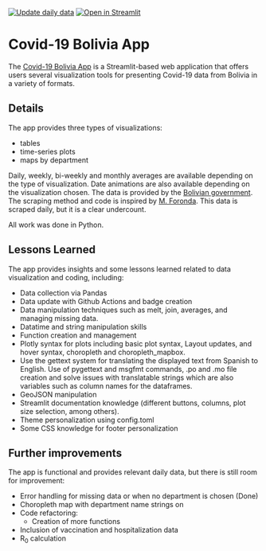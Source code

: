 [![Update daily data](https://github.com/jloayza10/Bolivia-Covid-19-app/actions/workflows/update_looker.yml/badge.svg)](https://github.com/jloayza10/Bolivia-Covid-19-app/actions/workflows/main.yml)
[![Open in Streamlit](https://static.streamlit.io/badges/streamlit_badge_black_white.svg)](https://covid19-bolivia.streamlit.app/)

# Covid-19 Bolivia App

The [Covid-19 Bolivia App](https://covid19-bolivia.streamlit.app/) 
is a Streamlit-based web application that offers users several visualization tools for presenting Covid-19 data from Bolivia in a variety of formats.


## Details

The app provides three types of visualizations:
- tables
- time-series plots
- maps by department

Daily, weekly, bi-weekly and monthly averages are available depending on the type of visualization. Date animations are also available depending on the visualization chosen.
The data is provided by the [Bolivian government](https://lookerstudio.google.com/u/0/reporting/92796894-acf3-4ab7-9395-20655de351f7/page/p_3ga366rsuc). The scraping method and code is inspired by [M. Foronda](https://github.com/sociedatos/covid19-bo-casos_por_departamento). This data is scraped daily, but it is a clear undercount.

All work was done in Python.
## Lessons Learned

The app provides insights and some lessons learned related to data visualization and coding, including:
- Data collection via Pandas
- Data update with Github Actions and badge creation
- Data manipulation techniques such as melt, join, averages, and managing missing data.
- Datatime and string manipulation skills
- Function creation and management
- Plotly syntax for plots including basic plot syntax, Layout updates, and hover syntax, choropleth and choropleth_mapbox.
- Use the gettext system for translating the displayed text from Spanish to English. Use of pygettext and msgfmt commands, .po and .mo file creation and solve issues with translatable strings which are also variables such as column names for the dataframes.
- GeoJSON manipulation
- Streamlit documentation knowledge (different buttons, columns, plot size selection, among others).
- Theme personalization using config.toml
- Some CSS knowledge for footer personalization



## Further improvements
The app is functional and provides relevant daily data, but there is still room for improvement:
- Error handling for missing data or when no department is chosen (Done)
- Choropleth map with department name strings on
- Code refactoring:
    - Creation of more functions
- Inclusion of vaccination and hospitalization data
- R<sub>0</sub> calculation
